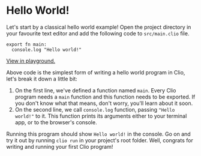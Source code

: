 # Hello World!

Let's start by a classical hello world example! Open the project directory in your favourite text editor and add the following code to `src/main.clio` file.

```text
export fn main:
  console.log "Hello world!"
```

[View in playground.](https://clio-playground.pouyae.vercel.app/?code=export%20fn%20main%3A%0A%20%20console.log%20%22Hello%20world!%22%0A)

Above code is the simplest form of writing a hello world program in Clio, let's break it down a little bit:

1. On the first line, we've defined a function named `main`. Every Clio program needs a `main` function and this function needs to be exported. If you don't know what that means, don't worry, you'll learn about it soon.
2. On the second line, we call `console.log` function, passing `"Hello world!"` to it. This function prints its arguments either to your terminal app, or to the browser's console.

Running this program should show `Hello world!` in the console. Go on and try it out by running `clio run` in your project's root folder. Well, congrats for writing and running your first Clio program!

